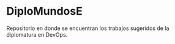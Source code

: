 # DiploMundosE
Repositorio en donde se encuentran los trabajos sugeridos de la diplomatura en DevOps. 
